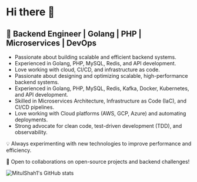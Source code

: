 # Hi there 👋

## 🚀 Backend Engineer | Golang | PHP | Microservices | DevOps

- Passionate about building scalable and efficient backend systems.
- Experienced in Golang, PHP, MySQL, Redis, and API development.
- Love working with cloud, CI/CD, and infrastructure as code.
- Passionate about designing and optimizing scalable, high-performance backend systems.
- Experienced in Golang, PHP, MySQL, Redis, Kafka, Docker, Kubernetes, and API development.
- Skilled in Microservices Architecture, Infrastructure as Code (IaC), and CI/CD pipelines.
- Love working with Cloud platforms (AWS, GCP, Azure) and automating deployments.
- Strong advocate for clean code, test-driven development (TDD), and observability.

💡 Always experimenting with new technologies to improve performance and efficiency.

📌 Open to collaborations on open-source projects and backend challenges!

![MitulShah1's GitHub stats](https://github-readme-stats.vercel.app/api?username=MitulShah1&show_icons=true&count_private=true&line_height=40)
